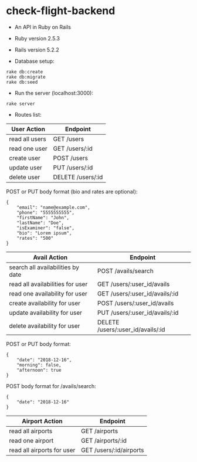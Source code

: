 # check-flight-backend

* An API in Ruby on Rails

* Ruby version 2.5.3

* Rails version 5.2.2

* Database setup:
```
rake db:create
rake db:migrate
rake db:seed
```

* Run the server (localhost:3000):
```
rake server
```

* Routes list:

| User Action | Endpoint |
|--------|----------|
| read all users | GET /users |
| read one user | GET /users/:id |
| create user | POST /users |
| update user | PUT /users/:id |
| delete user | DELETE /users/:id |

POST or PUT body format (bio and rates are optional):
```
{
    "email": "name@example.com",
    "phone": "5555555555",
    "firstName": "John",
    "lastName": "Doe",
    "isExaminer": "false",
    "bio": "Lorem ipsum",
    "rates": "500"
}
```

| Avail Action | Endpoint |
|--------|----------|
| search all availabilities by date | POST /avails/search |
| read all availabilities for user | GET /users/:user_id/avails |
| read one availability for user | GET /users/:user_id/avails/:id |
| create availability for user | POST /users/:user_id/avails |
| update availability for user | PUT /users/:user_id/avails/:id |
| delete availability for user | DELETE /users/:user_id/avails/:id |

POST or PUT body format:
```
{
	"date": "2018-12-16",
	"morning": false,
	"afternoon": true
}
```

POST body format for /avails/search:
```
{
	"date": "2018-12-16"
}
```

| Airport Action | Endpoint |
|--------|----------|
| read all airports | GET /airports |
| read one airport | GET /airports/:id |
| read all airports for user | GET /users/:id/airports |
